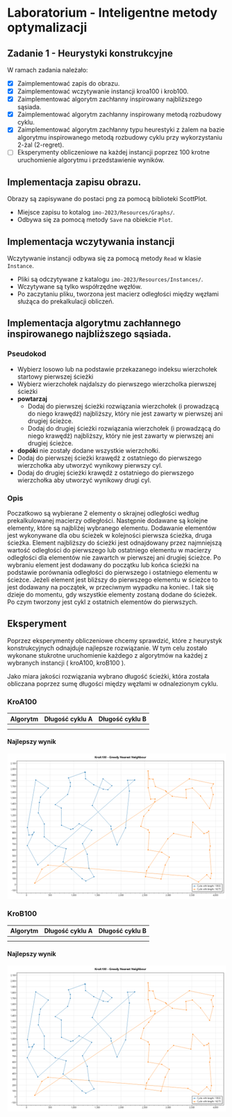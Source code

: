 ﻿# Laboratorium - Inteligentne metody optymalizacji

## Zadanie 1 - Heurystyki konstrukcyjne

W ramach zadania należało:

- [x] Zaimplementować zapis do obrazu.
- [x] Zaimplementować wczytywanie instancji kroa100 i krob100.
- [x] Zaimplementować algorytm zachłanny inspirowany najbliższego sąsiada.
- [x] Zaimplementować algorytm zachłanny inspirowany metodą rozbudowy cyklu.
- [x] Zaimplementować algorytm zachłanny typu heurestyki z żalem na bazie algorytmu inspirowanego metodą rozbudowy cyklu
  przy wykorzystaniu 2-żal (2-regret).
- [ ] Eksperymenty obliczeniowe na każdej instancji poprzez 100 krotne uruchomienie algorytmu i przedstawienie wyników.

## Implementacja zapisu obrazu.

Obrazy są zapisywane do postaci png za pomocą biblioteki ScottPlot.

- Miejsce zapisu to kotalog `imo-2023/Resources/Graphs/`.
- Odbywa się za pomocą metody `Save` na obiekcie `Plot`.

## Implementacja wczytywania instancji

Wczytywanie instancji odbywa się za pomocą metody `Read` w klasie `Instance`.

- Pliki są odczytywane z katalogu `imo-2023/Resources/Instances/`.
- Wczytywane są tylko współrzędne węzłów.
- Po zaczytaniu pliku, tworzona jest macierz odległości między węzłami służąca do prekalkulacji obliczeń.

## Implementacja algorytmu zachłannego inspirowanego najbliższego sąsiada.

### Pseudokod

- Wybierz losowo lub na podstawie przekazanego indeksu wierzchołek startowy pierwszej ścieżki
- Wybierz wierzchołek najdalszy do pierwszego wierzcholka pierwszej ścieżki
- **powtarzaj**
    - Dodaj do pierwszej ścieżki rozwiązania wierzchołek (i prowadzącą do niego krawędź) najbliższy, który nie jest
      zawarty w pierwszej ani drugiej ścieżce.
    - Dodaj do drugiej ścieżki rozwiązania wierzchołek (i prowadzącą do niego krawędź) najbliższy, który nie jest
      zawarty w pierwszej ani drugiej ścieżce.
- **dopóki** nie zostały dodane wszystkie wierzchołki.
- Dodaj do pierwszej ścieżki krawędź z ostatniego do pierwszego wierzchołka aby utworzyć wynikowy pierwszy cyl.
- Dodaj do drugiej ścieżki krawędź z ostatniego do pierwszego wierzchołka aby utworzyć wynikowy drugi cyl.

### Opis

Poczatkowo są wybierane 2 elementy o skrajnej odległości według prekalkulowanej macierzy odległości.
Następnie dodawane są kolejne elementy, które są najbliżej wybranego elementu.
Dodawanie elementów jest wykonywane dla obu ścieżek w kolejności pierwsza ścieżka, druga ścieżka.
Element najbliższy do ścieżki jest odnajdowany przez najmniejszą wartość odległości do pierwszego lub ostatniego
elementu w macierzy odległości dla elementów nie zawartch w pierwszej ani drugiej ścieżce.
Po wybraniu element jest dodawany do początku lub końca ścieżki na podstawie porównania odległości do pierwszego i
ostatniego elementu w ścieżce. Jeżeli element jest bliższy do pierwszego elementu w ścieżce to jest dodawany na
początek, w przeciwnym wypadku na koniec.
I tak się dzieje do momentu, gdy wszystkie elementy zostaną dodane do ścieżek. Po czym tworzony jest cykl z
ostatnich elementów do pierwszych.

## Eksperyment

Poprzez eksperymenty obliczeniowe chcemy sprawdzić, które z heurystyk konstrukcyjnych odnajduje najlepsze rozwiązanie. W
tym celu zostało wykonane stukrotne uruchomienie każdego z algorytmów na każdej z wybranych instancji ( kroA100,
kroB100 ).

Jako miara jakości rozwiązania wybrano długość ścieżki, która została obliczana poprzez sumę długości między węzłami w
odnalezionym cyklu.

### KroA100

| Algorytm | Długość cyklu A | Długość cyklu B |
|----------|-----------------|-----------------|
|          |                 |                 |
|          |                 |                 |

#### Najlepszy wynik

<div style="
    display: flex;
    justify-content: center;
    align-items: center;
">
<img src="imo-2023/Resources/Graphs/kroA100-greedy-nearest-neighbour.png" alt="wyniki przedstawiające 2 cykle">
</div>

### KroB100

| Algorytm | Długość cyklu A | Długość cyklu B |
|----------|-----------------|-----------------|
|          |                 |                 |
|          |                 |                 |

#### Najlepszy wynik

<div style="
    display: flex;
    justify-content: center;
    align-items: center;
">
<img src="./imo-2023/Resources/Graphs/kroA100-greedy-nearest-neighbour.png" alt="wyniki przedstawiające 2 cykle">
</div>
